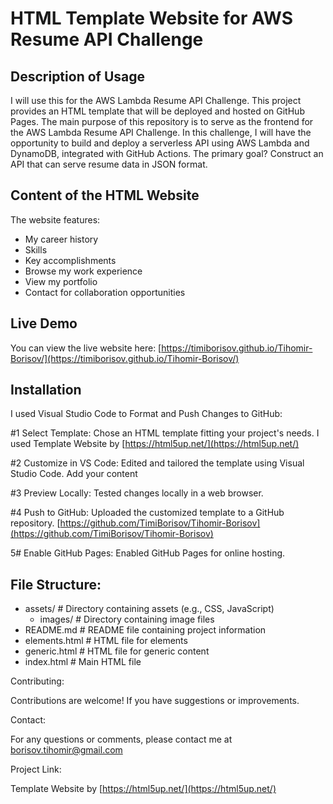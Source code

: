 # HTML Template Website for AWS Resume API Challenge

## Description of Usage
I will use this for the AWS Lambda Resume API Challenge. This project provides an HTML template that will be deployed and hosted on GitHub Pages. The main purpose of this repository is to serve as the frontend for the AWS Lambda Resume API Challenge. In this challenge, I will have the opportunity to build and deploy a serverless API using AWS Lambda and DynamoDB, integrated with GitHub Actions. The primary goal? Construct an API that can serve resume data in JSON format.

## Content of the HTML Website
The website features:
- My career history
- Skills
- Key accomplishments
- Browse my work experience
- View my portfolio
- Contact for collaboration opportunities
  
## Live Demo
You can view the live website here: [https://timiborisov.github.io/Tihomir-Borisov/](https://timiborisov.github.io/Tihomir-Borisov/)

## Installation
I used Visual Studio Code to Format and Push Changes to GitHub:

#1 Select Template: Chose an HTML template fitting your project's needs. I used Template Website by [https://html5up.net/](https://html5up.net/)

#2 Customize in VS Code: Edited and tailored the template using Visual Studio Code. Add your content 

#3 Preview Locally: Tested changes locally in a web browser.

#4 Push to GitHub: Uploaded the customized template to a GitHub repository. [https://github.com/TimiBorisov/Tihomir-Borisov](https://github.com/TimiBorisov/Tihomir-Borisov)

5# Enable GitHub Pages: Enabled GitHub Pages for online hosting.

## File Structure:
   
- assets/           # Directory containing assets (e.g., CSS, JavaScript)
  - images/         # Directory containing image files
- README.md         # README file containing project information
- elements.html     # HTML file for elements
- generic.html      # HTML file for generic content
- index.html        # Main HTML file

Contributing:

Contributions are welcome! If you have suggestions or improvements. 

Contact:

For any questions or comments, please contact me at borisov.tihomir@gmail.com

Project Link: 

  Template Website by [https://html5up.net/](https://html5up.net/)

